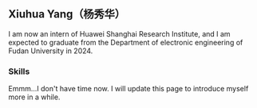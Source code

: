 ## Xiuhua Yang（杨秀华）

I am now an intern of Huawei Shanghai Research Institute, and I am expected to graduate from the Department of electronic engineering of Fudan University in 2024.

### Skills

Emmm...I don't have time now. I will update this page to introduce myself more in a while.
